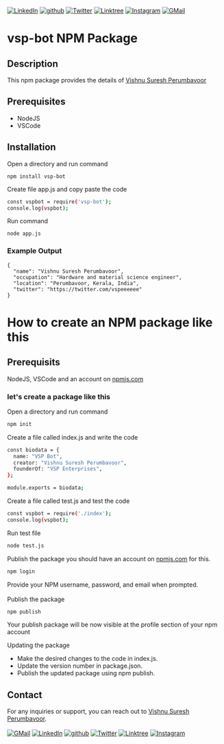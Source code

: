 
[![LinkedIn][linkedin-shield]][linkedin-url]
[![github][github-shield]][github-url]
[![Twitter][twitter-shield]][twitter-url]
[![Linktree][linktree-shield]][linktree-url]
[![Instagram][instagram-shield]][instagram-url]
[![GMail][gmail-shield]][gmail-url]

[linkedin-shield]: https://img.shields.io/badge/LinkedIn-0077B5?style=for-the-badge&logo=linkedin&logoColor=white
[linkedin-url]: https://www.linkedin.com/in/vishnu-suresh-perumbavoor/
[twitter-shield]: https://img.shields.io/badge/Twitter-1DA1F2?style=for-the-badge&logo=twitter&logoColor=white
[twitter-url]: https://twitter.com/in/vspeeeeee
[instagram-shield]: https://img.shields.io/badge/Instagram-E4405F?style=for-the-badge&logo=instagram&logoColor=white
[instagram-url]: https://www.instagram.com/vishnusureshperumbavoor/
[linktree-shield]: https://img.shields.io/badge/linktree-39E09B?style=for-the-badge&logo=linktree&logoColor=white
[linktree-url]: https://linktr.ee/vishnusureshperumbavoor2.0
[github-shield]: https://img.shields.io/badge/GitHub-100000?style=for-the-badge&logo=github&logoColor=white
[github-url]: https://github.com/vishnusureshperumbavoor
[gmail-shield]: https://img.shields.io/badge/Gmail-D14836?style=for-the-badge&logo=gmail&logoColor=white
[gmail-url]: mailto:vishnusureshperumbavoor@gmail.com
# vsp-bot NPM Package

## Description

This npm package provides the details of [Vishnu Suresh Perumbavoor](https://vishnusureshperumbavoor.github.io/V-S-P/)

## Prerequisites
* NodeJS  
* VSCode 

## Installation
Open a directory and run command
```
npm install vsp-bot
```
Create file app.js and copy paste the code
```sh
const vspbot = require('vsp-bot');
console.log(vspbot);
```
Run command
```
node app.js
```

### Example Output
```
{
  "name": "Vishnu Suresh Perumbavoor",
  "occupation": "Hardware and material science engineer",
  "location": "Perumbavoor, Kerala, India",
  "twitter": "https://twitter.com/vspeeeeee"
}
```

# How to create an NPM package like this
## Prerequisits 
NodeJS, VSCode and an account on [npmjs.com](https://www.npmjs.com/)

### let's create a package like this
Open a directory and run command
```sh
npm init
```
Create a file called index.js and write the code
```sh
const biodata = {
  name: "VSP Bot",
  creator: "Vishnu Suresh Perumbavoor",
  founderOf: "VSP Enterprises",
};

module.exports = biodata;
```
Create a file called test.js and test the code 
```sh
const vspbot = require('./index');
console.log(vspbot);
```
Run test file
```sh
node test.js
```
Publish the package 
you should have an account on [npmjs.com](https://www.npmjs.com/) for this.
```sh
npm login
```
Provide your NPM username, password, and email when prompted. <br><br>
Publish the package
```sh
npm publish
```
Your publish package will be now visible at the profile section of your npm account 
 
Updating the package 
* Make the desired changes to the code in index.js.
* Update the version number in package.json.
* Publish the updated package using npm publish.

## Contact

For any inquiries or support, you can reach out to [Vishnu Suresh Perumbavoor](https://vishnusureshperumbavoor.github.io/V-S-P/). <br><br>
[![GMail][gmail-shield]][gmail-url]
[![LinkedIn][linkedin-shield]][linkedin-url]
[![github][github-shield]][github-url]
[![Twitter][twitter-shield]][twitter-url]
[![Linktree][linktree-shield]][linktree-url]
[![Instagram][instagram-shield]][instagram-url]
